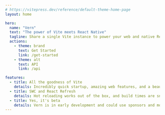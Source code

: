 ```yaml
---
# https://vitepress.dev/reference/default-theme-home-page
layout: home

hero:
  name: "Vern"
  text: "The power of Vite meets React Native"
  tagline: Share a single Vite instance to power your web and native React apps.
  actions:
    - theme: brand
      text: Get Started
      link: /get-started
    - theme: alt
      text: API
      link: /api

features:
  - title: All the goodness of Vite
    details: Incredibly quick startup, amazing web features, and a beautiful plugin API.
  - title: SWC and React Refresh
    details: Hot reloading works out of the box, and build times are snappy thanks to SWC.
  - title: Yes, it's beta
    details: Vern is in early development and could use sponsors and mostly contributions!
---
```


